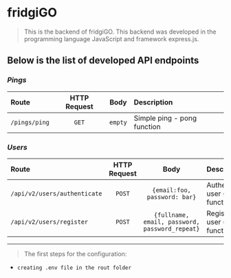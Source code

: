 # fridgiGO

> This is the backend of fridgiGO. This backend was developed in the programming language JavaScript and framework express.js.


## Below is the list of developed API endpoints

### **_Pings_**

| Route         | HTTP Request |  Body   | Description                 |
| :------------ | :----------: | :-----: | :-------------------------- |
| `/pings/ping` |    `GET`     | `empty` | Simple ping - pong function |

### **_Users_**

| Route                        | HTTP Request |                      Body                      | Description                        |
| :--------------------------- | :----------: | :--------------------------------------------: | :--------------------------------- |
| `/api/v2/users/authenticate` |    `POST`    |          `{email:foo, password: bar}`          | Authenticate user (login function) |
| `/api/v2/users/register`     |    `POST`    | `{fullname, email, password, password_repeat}` | Register user (signup function)    |

<hr>

> The first steps for the configuration:

- `creating .env file in the rout folder`
